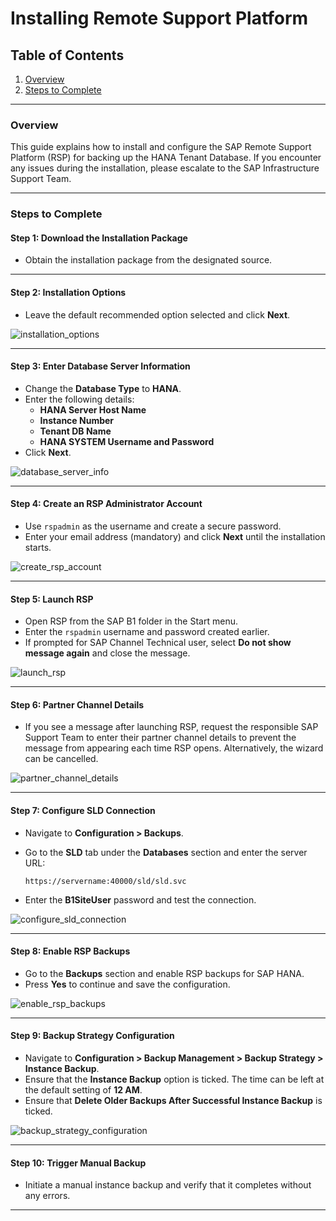 # Installing Remote Support Platform

## Table of Contents

1. [Overview](#overview)
2. [Steps to Complete](#steps-to-complete)

---

### Overview

This guide explains how to install and configure the SAP Remote Support Platform (RSP) for backing up the HANA Tenant Database. If you encounter any issues during the installation, please escalate to the SAP Infrastructure Support Team.

---

### Steps to Complete

#### **Step 1:** **Download the Installation Package**

- Obtain the installation package from the designated source.

---

#### **Step 2:** **Installation Options**

- Leave the default recommended option selected and click **Next**.

![installation_options](https://github.com/JThomas404/SAP-HANA-Professional-Portfolio/blob/main/images/installation_options.png)

---

#### **Step 3:** **Enter Database Server Information**

- Change the **Database Type** to **HANA**.
- Enter the following details:
    - **HANA Server Host Name**
    - **Instance Number**
    - **Tenant DB Name**
    - **HANA SYSTEM Username and Password**
- Click **Next**.

![database_server_info](https://github.com/JThomas404/SAP-HANA-Professional-Portfolio/blob/main/images/database_server_info.png)

---

#### **Step 4:** **Create an RSP Administrator Account**

- Use `rspadmin` as the username and create a secure password.
- Enter your email address (mandatory) and click **Next** until the installation starts.

![create_rsp_account](https://github.com/JThomas404/SAP-HANA-Professional-Portfolio/blob/main/images/create_rsp_account.png)

---

#### **Step 5:** **Launch RSP**

- Open RSP from the SAP B1 folder in the Start menu.
- Enter the `rspadmin` username and password created earlier.
- If prompted for SAP Channel Technical user, select **Do not show message again** and close the message.

![launch_rsp](https://github.com/JThomas404/SAP-HANA-Professional-Portfolio/blob/main/images/launch_rsp.png)

---

#### **Step 6:** **Partner Channel Details**

- If you see a message after launching RSP, request the responsible SAP Support Team to enter their partner channel details to prevent the message from appearing each time RSP opens. Alternatively, the wizard can be cancelled.

![partner_channel_details](https://github.com/JThomas404/SAP-HANA-Professional-Portfolio/blob/main/images/partner_channel_details.png)

---

#### **Step 7:** **Configure SLD Connection**

- Navigate to **Configuration > Backups**.
- Go to the **SLD** tab under the **Databases** section and enter the server URL:
  
  ```
  https://servername:40000/sld/sld.svc
  ```

- Enter the **B1SiteUser** password and test the connection.

![configure_sld_connection](https://github.com/JThomas404/SAP-HANA-Professional-Portfolio/blob/main/images/configure_sld_connection.png)

---

#### **Step 8:** **Enable RSP Backups**

- Go to the **Backups** section and enable RSP backups for SAP HANA.
- Press **Yes** to continue and save the configuration.

![enable_rsp_backups](https://github.com/JThomas404/SAP-HANA-Professional-Portfolio/blob/main/images/enable_rsp_backups.png)

---

#### **Step 9:** **Backup Strategy Configuration**

- Navigate to **Configuration > Backup Management > Backup Strategy > Instance Backup**.
- Ensure that the **Instance Backup** option is ticked. The time can be left at the default setting of **12 AM**.
- Ensure that **Delete Older Backups After Successful Instance Backup** is ticked.

![backup_strategy_configuration](https://github.com/JThomas404/SAP-HANA-Professional-Portfolio/blob/main/images/backup_strategy_configuration.png)

---

#### **Step 10:** **Trigger Manual Backup**

- Initiate a manual instance backup and verify that it completes without any errors.

---